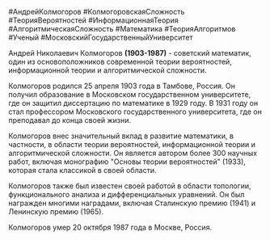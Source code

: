  #АндрейКолмогоров #КолмогоровскаяСложность #ТеорияВероятностей #ИнформационнаяТеория #АлгоритмическаяСложность #Математика #ТеорияАлгоритмов #Ученый #МосковскийГосударственныйУниверситет

Андрей Николаевич Колмогоров **(1903-1987)** - советский математик, один из основоположников современной теории вероятностей, информационной теории и алгоритмической сложности.

Колмогоров родился 25 апреля 1903 года в Тамбове, Россия. Он получил образование в Московском государственном университете, где он защитил диссертацию по математике в 1929 году. В 1931 году он стал профессором Московского государственного университета, где он преподавал до конца своей жизни.

Колмогоров внес значительный вклад в развитие математики, в частности, в области теории вероятностей, информационной теории и алгоритмической сложности. Он является автором более 300 научных работ, включая монографию "Основы теории вероятностей" (1933), которая стала классикой в своей области.

Колмогоров также был известен своей работой в области топологии, функционального анализа и дифференциальных уравнений. Он был награжден многими наградами, включая Сталинскую премию (1941) и Ленинскую премию (1965).

Колмогоров умер 20 октября 1987 года в Москве, Россия.
